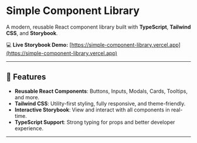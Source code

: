 # Simple Component Library

A modern, reusable React component library built with **TypeScript**, **Tailwind CSS**, and **Storybook**.  

💻 **Live Storybook Demo:** [https://simple-component-library.vercel.app](https://simple-component-library.vercel.app)

---

## 🚀 Features

- **Reusable React Components**: Buttons, Inputs, Modals, Cards, Tooltips, and more.  
- **Tailwind CSS**: Utility-first styling, fully responsive, and theme-friendly.  
- **Interactive Storybook**: View and interact with all components in real-time.  
- **TypeScript Support**: Strong typing for props and better developer experience.

---
